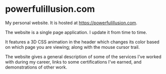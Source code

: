 # powerfulillusion.com
My personal website. It is hosted at https://powerfulillusion.com.

The website is a single page application. I update it from time to time.

It features a 3D CSS animation in the header which changes its color based on which page you are viewing; along with the mouse cursor trail.

The website gives a general description of some of the services I've worked with during my career, links to some certifications I've earned, and demonstrations of other work.
